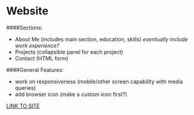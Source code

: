 Website
============

####Sections:
- About Me (includes main section, education, skills) *eventually include work experience?*
- Projects (collapsible panel for each project) 
- Contact (HTML form)

####General Features:
- work on responsiveness (mobile/other screen capability with media queries)
- add browser icon (make a custom icon first?)

[LINK TO SITE](http://jalanp.github.io)
